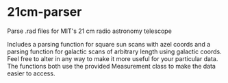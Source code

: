 # 21cm-parser
Parse .rad files for MIT's 21 cm radio astronomy telescope

Includes a parsing function for square sun scans with azel coords and a parsing function for galactic scans of arbitrary length using galactic coords. Feel free to alter in any way to make it more useful for your particular data. The functions both use the provided Measurement class to make the data easier to access.

